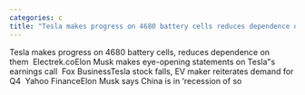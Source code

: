 ```yaml
---
categories: c
title: "Tesla makes progress on 4680 battery cells reduces dependence on them  Electrekco"
---
```

Tesla makes progress on 4680 battery cells, reduces dependence on them&nbsp;&nbsp;Electrek.coElon Musk makes eye-opening statements on Tesla"s earnings call&nbsp;&nbsp;Fox BusinessTesla stock falls, EV maker reiterates demand for Q4&nbsp;&nbsp;Yahoo FinanceElon Musk says China is in ‘recession of so